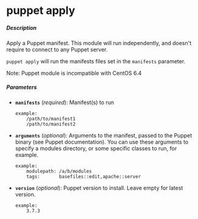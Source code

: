 # puppet apply


##### Description
Apply a Puppet manifest. This module will run independently, and doesn't require to connect to any Puppet server.

`puppet apply` will run the manifests files set in the `manifests` parameter.

Note: Puppet module is incompatible with CentOS 6.4

##### Parameters

*   **`manifests`** (*required*): Manifest(s) to run

		example:
			/path/to/manifest1
			/path/to/manifest2

*   **`arguments`** (*optional*): Arguments to the manifest, passed to the Puppet binary (see Puppet documentation). You can use these arguments to specify a modules directory, or some specific classes to run, for example.

		example:
			modulepath: /a/b/modules
			tags:       basefiles::edit,apache::server

*   **`version`** (*optional*): Puppet version to install. Leave empty for latest version.

		example:
			3.7.3
				